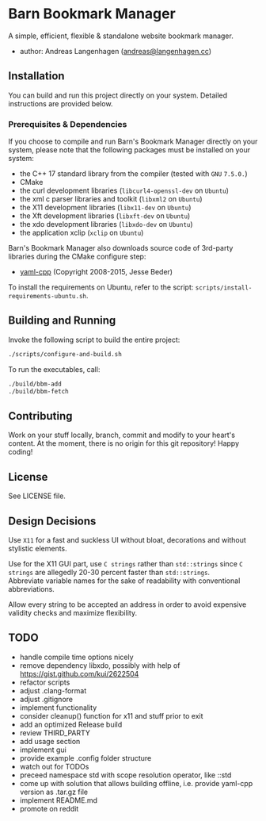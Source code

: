 # Barn Bookmark Manager
A simple, efficient, flexible & standalone website bookmark manager.

- author: Andreas Langenhagen (andreas@langenhagen.cc)


## Installation
You can build and run this project directly on your system.
Detailed instructions are provided below.

### Prerequisites & Dependencies
If you choose to compile and run Barn's Bookmark Manager directly on your system, please note
that the following packages must be installed on your system:

- the C++ 17 standard library from the compiler (tested with `GNU` `7.5.0.`)
- CMake
- the curl development libraries (`libcurl4-openssl-dev` on `Ubuntu`)
- the xml c parser libraries and toolkit (`libxml2` on `Ubuntu`)
- the X11 development libraries (`libx11-dev` on `Ubuntu`)
- the Xft development libraries (`libxft-dev` on `Ubuntu`)
- the xdo development libraries (`libxdo-dev` on `Ubuntu`)
- the application xclip (`xclip` on `Ubuntu`)

Barn's Bookmark Manager also downloads source code of 3rd-party libraries during the CMake configure
step:

- [yaml-cpp](https://github.com/jbeder/yaml-cpp/) (Copyright 2008-2015, Jesse Beder)

To install the requirements on Ubuntu, refer to the script:
`scripts/install-requirements-ubuntu.sh`.


## Building and Running
Invoke the following script to build the entire project:

```bash
./scripts/configure-and-build.sh
```

To run the executables, call:

```bash
./build/bbm-add
./build/bbm-fetch
```


## Contributing
Work on your stuff locally, branch, commit and modify to your heart's content.
At the moment, there is no origin for this git repository!
Happy coding!


## License
See LICENSE file.


## Design Decisions
Use `X11` for a fast and suckless UI without bloat, decorations and without stylistic elements.  

Use for the X11 GUI part, use `C strings` rather than `std::strings` since `C strings` are allegedly
20-30 percent faster than `std::strings`.  
Abbreviate variable names for the sake of readability with conventional abbreviations.  

Allow every string to be accepted an address in order to avoid expensive validity checks and
maximize flexibility.  


## TODO
- handle compile time options nicely
- remove dependency libxdo, possibly with help of https://gist.github.com/kui/2622504
- refactor scripts
- adjust .clang-format
- adjust .gitignore
- implement functionality
- consider cleanup() function for x11 and stuff prior to exit
- add an optimized Release build
- review THIRD_PARTY
- add usage section
- implement gui
- provide example .config folder structure
- watch out for TODOs
- preceed namespace std with scope resolution operator, like ::std
- come up with solution that allows building offline, i.e. provide yaml-cpp version as .tar.gz file
- implement README.md
- promote on reddit
